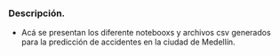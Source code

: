 ### Descripción.
- Acá se presentan los diferente notebooxs y archivos csv generados para la predicción de accidentes en la ciudad de Medellín.
